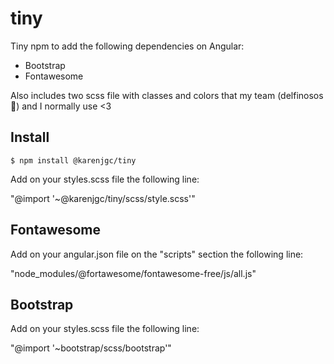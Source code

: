 # tiny

Tiny npm to add the following dependencies on Angular:
- Bootstrap
- Fontawesome

Also includes two scss file with classes and colors that my team (delfinosos🐬) and I normally use <3

## Install

```
$ npm install @karenjgc/tiny
```
Add on your styles.scss file the following line:

"@import '~@karenjgc/tiny/scss/style.scss'"

## Fontawesome

Add on your angular.json file on the "scripts" section the following line:

"node_modules/@fortawesome/fontawesome-free/js/all.js" 

## Bootstrap

Add on your styles.scss file the following line:

"@import '~bootstrap/scss/bootstrap'"


